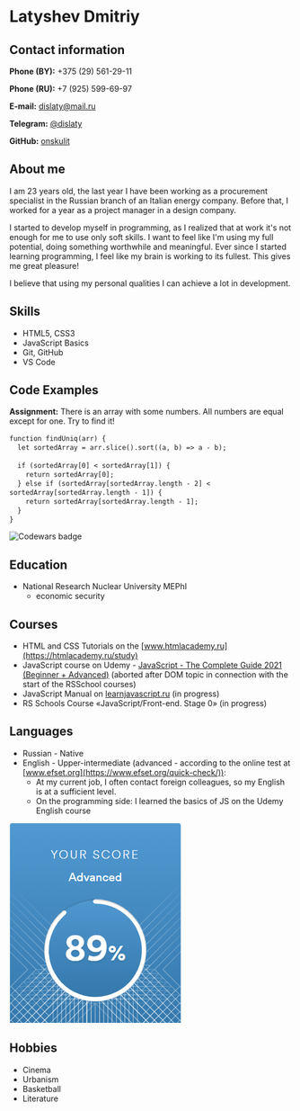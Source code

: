 # Latyshev Dmitriy 

## Contact information

**Phone (BY):** +375 (29) 561-29-11

**Phone (RU):** +7 (925) 599-69-97

**E-mail:** [dislaty@mail.ru](mailto:dislaty@mail.ru)

**Telegram:** [@dislaty](https://t.me/dislaty)

**GitHub:** [onskulit](https://github.com/onskulit)

## About me

I am 23 years old, the last year I have been working as a procurement specialist in the Russian branch of an Italian energy company. Before that, I worked for a year as a project manager in a design company.

I started to develop myself in programming, as I realized that at work it's not enough for me to use only soft skills. I want to feel like I'm using my full potential, doing something worthwhile and meaningful. Ever since I started learning programming, I feel like my brain is working to its fullest. This gives me great pleasure!

I believe that using my personal qualities I can achieve a lot in development.

## Skills

* HTML5, CSS3
* JavaScript Basics
* Git, GitHub
* VS Code

## Code Examples

**Assignment:** There is an array with some numbers. All numbers are equal except for one. Try to find it!

```
function findUniq(arr) {
  let sortedArray = arr.slice().sort((a, b) => a - b);
  
  if (sortedArray[0] < sortedArray[1]) {
    return sortedArray[0];
  } else if (sortedArray[sortedArray.length - 2] < sortedArray[sortedArray.length - 1]) {
    return sortedArray[sortedArray.length - 1];
  }
}
```
![Codewars badge](https://www.codewars.com/users/dislaty/badges/large)

## Education

* National Research Nuclear University MEPhI
    + economic security

## Courses

* HTML and CSS Tutorials on the [www.htmlacademy.ru](https://htmlacademy.ru/study)
* JavaScript course on Udemy - [JavaScript - The Complete Guide 2021 (Beginner + Advanced)](https://www.udemy.com/course/javascript-the-complete-guide-2020-beginner-advanced/) (aborted after DOM topic in connection with the start of the RSSchool courses)
* JavaScript Manual on [learnjavascript.ru](https://learn.javascript.ru/) (in progress)
* RS Schools Course «JavaScript/Front-end. Stage 0» (in progress)

## Languages

* Russian - Native
* English - Upper-intermediate (advanced - according to the online test at [www.efset.org](https://www.efset.org/quick-check/)):
    + At my current job, I often contact foreign colleagues, so my English is at a sufficient level.
    + On the programming side: I learned the basics of JS on the Udemy English course


![EFSet English test Results](/img/efset-english-test.PNG "EFSet English test Results")

## Hobbies

* Cinema
* Urbanism
* Basketball
* Literature